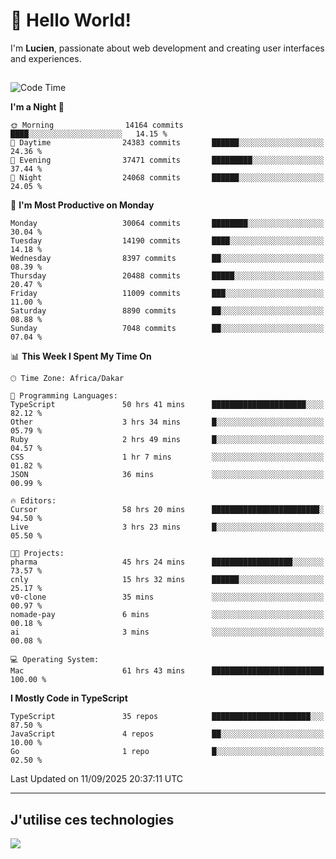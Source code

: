 # 👋 Hello World!

I'm **Lucien**, passionate about web development and creating user interfaces and experiences.

##

<!--START_SECTION:waka-->
![Code Time](http://img.shields.io/badge/Code%20Time-3%2C709%20hrs%2042%20mins-blue)

**I'm a Night 🦉** 

```text
🌞 Morning                14164 commits       ████░░░░░░░░░░░░░░░░░░░░░   14.15 % 
🌆 Daytime                24383 commits       ██████░░░░░░░░░░░░░░░░░░░   24.36 % 
🌃 Evening                37471 commits       █████████░░░░░░░░░░░░░░░░   37.44 % 
🌙 Night                  24068 commits       ██████░░░░░░░░░░░░░░░░░░░   24.05 % 
```
📅 **I'm Most Productive on Monday** 

```text
Monday                   30064 commits       ████████░░░░░░░░░░░░░░░░░   30.04 % 
Tuesday                  14190 commits       ████░░░░░░░░░░░░░░░░░░░░░   14.18 % 
Wednesday                8397 commits        ██░░░░░░░░░░░░░░░░░░░░░░░   08.39 % 
Thursday                 20488 commits       █████░░░░░░░░░░░░░░░░░░░░   20.47 % 
Friday                   11009 commits       ███░░░░░░░░░░░░░░░░░░░░░░   11.00 % 
Saturday                 8890 commits        ██░░░░░░░░░░░░░░░░░░░░░░░   08.88 % 
Sunday                   7048 commits        ██░░░░░░░░░░░░░░░░░░░░░░░   07.04 % 
```


📊 **This Week I Spent My Time On** 

```text
🕑︎ Time Zone: Africa/Dakar

💬 Programming Languages: 
TypeScript               50 hrs 41 mins      █████████████████████░░░░   82.12 % 
Other                    3 hrs 34 mins       █░░░░░░░░░░░░░░░░░░░░░░░░   05.79 % 
Ruby                     2 hrs 49 mins       █░░░░░░░░░░░░░░░░░░░░░░░░   04.57 % 
CSS                      1 hr 7 mins         ░░░░░░░░░░░░░░░░░░░░░░░░░   01.82 % 
JSON                     36 mins             ░░░░░░░░░░░░░░░░░░░░░░░░░   00.99 % 

🔥 Editors: 
Cursor                   58 hrs 20 mins      ████████████████████████░   94.50 % 
Live                     3 hrs 23 mins       █░░░░░░░░░░░░░░░░░░░░░░░░   05.50 % 

🐱‍💻 Projects: 
pharma                   45 hrs 24 mins      ██████████████████░░░░░░░   73.57 % 
cnly                     15 hrs 32 mins      ██████░░░░░░░░░░░░░░░░░░░   25.17 % 
v0-clone                 35 mins             ░░░░░░░░░░░░░░░░░░░░░░░░░   00.97 % 
nomade-pay               6 mins              ░░░░░░░░░░░░░░░░░░░░░░░░░   00.18 % 
ai                       3 mins              ░░░░░░░░░░░░░░░░░░░░░░░░░   00.08 % 

💻 Operating System: 
Mac                      61 hrs 43 mins      █████████████████████████   100.00 % 
```

**I Mostly Code in TypeScript** 

```text
TypeScript               35 repos            ██████████████████████░░░   87.50 % 
JavaScript               4 repos             ██░░░░░░░░░░░░░░░░░░░░░░░   10.00 % 
Go                       1 repo              █░░░░░░░░░░░░░░░░░░░░░░░░   02.50 % 
```




 Last Updated on 11/09/2025 20:37:11 UTC
<!--END_SECTION:waka-->
---

## J'utilise ces technologies

<p align="left">
  <a href="https://skillicons.dev">
    <img src="https://skillicons.dev/icons?i=ts,js,go,ruby,css,scss,tailwind,react,vite,nextjs,docker,figma,ableton" />
  </a>
</p>

